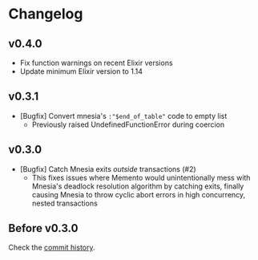 Changelog
=========


## v0.4.0

 - Fix function warnings on recent Elixir versions
 - Update minimum Elixir version to 1.14



## v0.3.1

 - [Bugfix] Convert mnesia's `:"$end_of_table"` code to empty list
    - Previously raised UndefinedFunctionError during coercion



## v0.3.0

 - [Bugfix] Catch Mnesia exits _outside_ transactions (#2)
     - This fixes issues where Memento would unintentionally mess with Mnesia's
       deadlock resolution algorithm by catching exits, finally causing Mnesia to
       throw cyclic abort errors in high concurrency, nested transactions



## Before v0.3.0

Check the [commit history][commits].



  [commits]: https://github.com/sheharyarn/memento/commits/master

